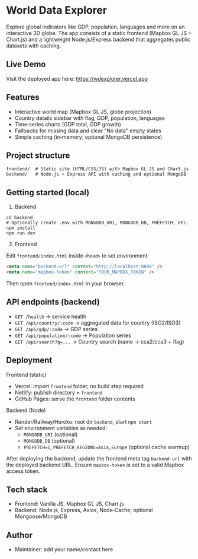 # World Data Explorer

Explore global indicators like GDP, population, languages and more on an interactive 3D globe. The app consists of a static frontend (Mapbox GL JS + Chart.js) and a lightweight Node.js/Express backend that aggregates public datasets with caching.

## Live Demo

Visit the deployed app here: https://wdexplorer.vercel.app

## Features

- Interactive world map (Mapbox GL JS, globe projection)
- Country details sidebar with flag, GDP, population, languages
- Time‑series charts (GDP total, GDP growth)
- Fallbacks for missing data and clear "No data" empty states
- Simple caching (in‑memory; optional MongoDB persistence)

## Project structure

```
frontend/  # Static site (HTML/CSS/JS) with Mapbox GL JS and Chart.js
backend/   # Node.js + Express API with caching and optional MongoDB
```

## Getting started (local)

1) Backend

```
cd backend
# Optionally create .env with MONGODB_URI, MONGODB_DB, PREFETCH, etc.
npm install
npm run dev
```

2) Frontend

Edit `frontend/index.html` inside `<head>` to set environment:

```html
<meta name="backend-url" content="http://localhost:8080" />
<meta name="mapbox-token" content="YOUR_MAPBOX_TOKEN" />
```

Then open `frontend/index.html` in your browser.

## API endpoints (backend)

- `GET /health` → service health
- `GET /api/country/:code` → aggregated data for country (ISO2/ISO3)
- `GET /api/gdp/:code` → GDP series
- `GET /api/population/:code` → Population series
- `GET /api/search?q=...` → Country search (name → cca2/cca3 + flag)

## Deployment

Frontend (static)

- Vercel: import `frontend` folder, no build step required
- Netlify: publish directory = `frontend`
- GitHub Pages: serve the `frontend` folder contents

Backend (Node)

- Render/Railway/Heroku: root dir `backend`, start `npm start`
- Set environment variables as needed:
  - `MONGODB_URI` (optional)
  - `MONGODB_DB` (optional)
  - `PREFETCH=1`, `PREFETCH_REGIONS=Asia,Europe` (optional cache warmup)

After deploying the backend, update the frontend meta tag `backend-url` with the deployed backend URL. Ensure `mapbox-token` is set to a valid Mapbox access token.

## Tech stack

- Frontend: Vanilla JS, Mapbox GL JS, Chart.js
- Backend: Node.js, Express, Axios, Node‑Cache, optional Mongoose/MongoDB

## Author

- Maintainer: add your name/contact here

